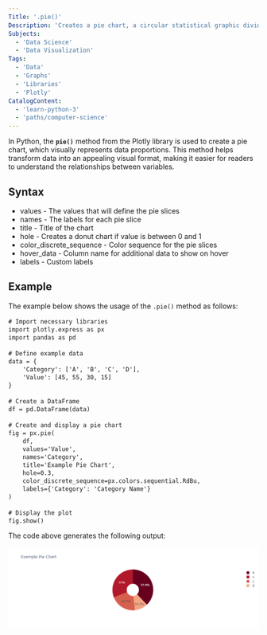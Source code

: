 ```yaml
---
Title: '.pie()'
Description: 'Creates a pie chart, a circular statistical graphic divided into slices to illustrate numerical proportions.'
Subjects:
  - 'Data Science'
  - 'Data Visualization'
Tags:
  - 'Data'
  - 'Graphs'
  - 'Libraries'
  - 'Plotly'
CatalogContent:
  - 'learn-python-3'
  - 'paths/computer-science'
---
```


In Python, the **`pie()`** method from the Plotly library is used to create a pie chart, which visually represents data proportions. This method helps transform data into an appealing visual format, making it easier for readers to understand the relationships between variables.

## Syntax



- values - The values that will define the pie slices
- names - The labels for each pie slice
- title - Title of the chart
- hole - Creates a donut chart if value is between 0 and 1
- color_discrete_sequence - Color sequence for the pie slices
- hover_data - Column name for additional data to show on hover
- labels - Custom labels

## Example

The example below shows the usage of the `.pie()` method as follows:

```
# Import necessary libraries
import plotly.express as px
import pandas as pd

# Define example data
data = {
    'Category': ['A', 'B', 'C', 'D'],
    'Value': [45, 55, 30, 15]
}

# Create a DataFrame
df = pd.DataFrame(data)

# Create and display a pie chart
fig = px.pie(
    df,
    values='Value',
    names='Category',
    title='Example Pie Chart',
    hole=0.3,
    color_discrete_sequence=px.colors.sequential.RdBu,
    labels={'Category': 'Category Name'}
)

# Display the plot
fig.show()
```

The code above generates the following output:

![alt text](newplot.png)
